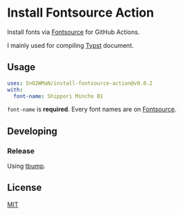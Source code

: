 # Install Fontsource Action

Install fonts via [Fontsource](https://fontsource.org/) for GitHub Actions.

I mainly used for compiling [Typst](https://typst.app/) document.

## Usage

```yaml
uses: SnO2WMaN/install-fontsource-action@v0.0.2
with:
  font-name: Shippori Mincho B1
```

`font-name` is **required**. Every font names are on [Fontsource](https://fontsource.org).

## Developing

### Release

Using [tbump](https://github.com/your-tools/tbump).

## License

[MIT](./LICENSE)
